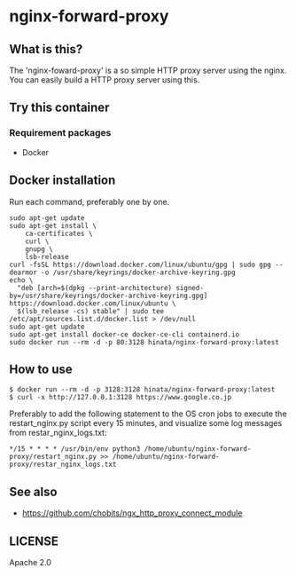 # nginx-forward-proxy

## What is this?

The 'nginx-foward-proxy' is a so simple HTTP proxy server using the nginx.
You can easily build a HTTP proxy server using this.

## Try this container

### Requirement packages

- Docker

## Docker installation

Run each command, preferably one by one.

```
sudo apt-get update
sudo apt-get install \
    ca-certificates \
    curl \
    gnupg \
    lsb-release
curl -fsSL https://download.docker.com/linux/ubuntu/gpg | sudo gpg --dearmor -o /usr/share/keyrings/docker-archive-keyring.gpg
echo \
  "deb [arch=$(dpkg --print-architecture) signed-by=/usr/share/keyrings/docker-archive-keyring.gpg] https://download.docker.com/linux/ubuntu \
  $(lsb_release -cs) stable" | sudo tee /etc/apt/sources.list.d/docker.list > /dev/null
sudo apt-get update
sudo apt-get install docker-ce docker-ce-cli containerd.io
sudo docker run --rm -d -p 80:3128 hinata/nginx-forward-proxy:latest
```

## How to use

```
$ docker run --rm -d -p 3128:3128 hinata/nginx-forward-proxy:latest
$ curl -x http://127.0.0.1:3128 https://www.google.co.jp
```

Preferably to add the following statement to the OS cron jobs to execute the restart_nginx.py script every 15 minutes, and visualize some log messages from restar_nginx_logs.txt:

```
*/15 * * * * /usr/bin/env python3 /home/ubuntu/nginx-forward-proxy/restart_nginx.py >> /home/ubuntu/nginx-forward-proxy/restar_nginx_logs.txt
```


## See also

- https://github.com/chobits/ngx_http_proxy_connect_module

## LICENSE

Apache 2.0
